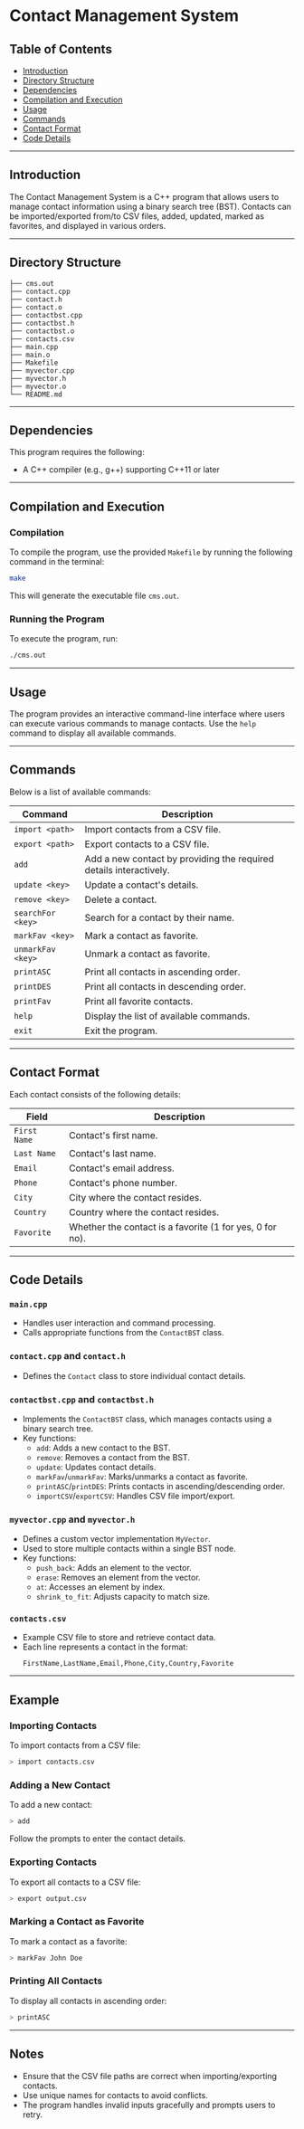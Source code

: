 # Contact Management System

## Table of Contents

- [Introduction](#introduction)
- [Directory Structure](#directory-structure)
- [Dependencies](#dependencies)
- [Compilation and Execution](#compilation-and-execution)
- [Usage](#usage)
- [Commands](#commands)
- [Contact Format](#contact-format)
- [Code Details](#code-details)

---

## Introduction

The Contact Management System is a C++ program that allows users to manage contact information using a binary search tree (BST). Contacts can be imported/exported from/to CSV files, added, updated, marked as favorites, and displayed in various orders.

---

## Directory Structure

```
├── cms.out
├── contact.cpp
├── contact.h
├── contact.o
├── contactbst.cpp
├── contactbst.h
├── contactbst.o
├── contacts.csv
├── main.cpp
├── main.o
├── Makefile
├── myvector.cpp
├── myvector.h
├── myvector.o
└── README.md
```

---

## Dependencies

This program requires the following:

- A C++ compiler (e.g., g++) supporting C++11 or later

---

## Compilation and Execution

### Compilation

To compile the program, use the provided `Makefile` by running the following command in the terminal:

```bash
make
```

This will generate the executable file `cms.out`.

### Running the Program

To execute the program, run:

```bash
./cms.out
```

---

## Usage

The program provides an interactive command-line interface where users can execute various commands to manage contacts. Use the `help` command to display all available commands.

---

## Commands

Below is a list of available commands:

| Command           | Description                                                        |
| ----------------- | ------------------------------------------------------------------ |
| `import <path>`   | Import contacts from a CSV file.                                   |
| `export <path>`   | Export contacts to a CSV file.                                     |
| `add`             | Add a new contact by providing the required details interactively. |
| `update <key>`    | Update a contact's details.                                        |
| `remove <key>`    | Delete a contact.                                                  |
| `searchFor <key>` | Search for a contact by their name.                                |
| `markFav <key>`   | Mark a contact as favorite.                                        |
| `unmarkFav <key>` | Unmark a contact as favorite.                                      |
| `printASC`        | Print all contacts in ascending order.                             |
| `printDES`        | Print all contacts in descending order.                            |
| `printFav`        | Print all favorite contacts.                                       |
| `help`            | Display the list of available commands.                            |
| `exit`            | Exit the program.                                                  |

---

## Contact Format

Each contact consists of the following details:

| Field        | Description                                              |
| ------------ | -------------------------------------------------------- |
| `First Name` | Contact's first name.                                    |
| `Last Name`  | Contact's last name.                                     |
| `Email`      | Contact's email address.                                 |
| `Phone`      | Contact's phone number.                                  |
| `City`       | City where the contact resides.                          |
| `Country`    | Country where the contact resides.                       |
| `Favorite`   | Whether the contact is a favorite (1 for yes, 0 for no). |

---

## Code Details

### `main.cpp`

- Handles user interaction and command processing.
- Calls appropriate functions from the `ContactBST` class.

### `contact.cpp` and `contact.h`

- Defines the `Contact` class to store individual contact details.

### `contactbst.cpp` and `contactbst.h`

- Implements the `ContactBST` class, which manages contacts using a binary search tree.
- Key functions:
  - `add`: Adds a new contact to the BST.
  - `remove`: Removes a contact from the BST.
  - `update`: Updates contact details.
  - `markFav`/`unmarkFav`: Marks/unmarks a contact as favorite.
  - `printASC`/`printDES`: Prints contacts in ascending/descending order.
  - `importCSV`/`exportCSV`: Handles CSV file import/export.

### `myvector.cpp` and `myvector.h`

- Defines a custom vector implementation `MyVector`.
- Used to store multiple contacts within a single BST node.
- Key functions:
  - `push_back`: Adds an element to the vector.
  - `erase`: Removes an element from the vector.
  - `at`: Accesses an element by index.
  - `shrink_to_fit`: Adjusts capacity to match size.

### `contacts.csv`

- Example CSV file to store and retrieve contact data.
- Each line represents a contact in the format:
  ```csv
  FirstName,LastName,Email,Phone,City,Country,Favorite
  ```

---

## Example

### Importing Contacts

To import contacts from a CSV file:

```bash
> import contacts.csv
```

### Adding a New Contact

To add a new contact:

```bash
> add
```

Follow the prompts to enter the contact details.

### Exporting Contacts

To export all contacts to a CSV file:

```bash
> export output.csv
```

### Marking a Contact as Favorite

To mark a contact as a favorite:

```bash
> markFav John Doe
```

### Printing All Contacts

To display all contacts in ascending order:

```bash
> printASC
```

---

## Notes

- Ensure that the CSV file paths are correct when importing/exporting contacts.
- Use unique names for contacts to avoid conflicts.
- The program handles invalid inputs gracefully and prompts users to retry.
